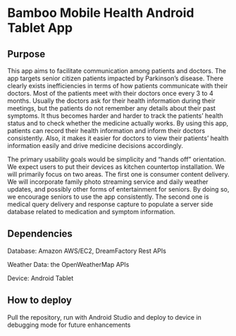 <h1>Bamboo Mobile Health Android Tablet App</h1>

<h2>Purpose</h2>
<p>
	This app aims to facilitate communication among patients and doctors. The app targets senior citizen patients impacted by Parkinson’s disease. There clearly exists inefficiencies in terms of how patients communicate with their doctors. Most of the patients meet with their doctors once every 3 to 4 months. Usually the doctors ask for their health information during their meetings, but the patients do not remember any details about their past symptoms. It thus becomes harder and harder to track the patients’ health status and to check whether the medicine actually works. By using this app, patients can record their health information and inform their doctors consistently. Also, it makes it easier for doctors to view their patients’ health information easily and drive medicine decisions accordingly.
</p>
<p>
	The primary usability goals would be simplicity and “hands off” orientation. We expect users to put their devices as kitchen countertop installation. We will primarily focus on two areas. The first one is consumer content delivery. We will incorporate family photo streaming service and daily weather updates, and possibly other forms of entertainment for seniors. By doing so, we encourage seniors to use the app consistently. The second one is medical query delivery and response capture to populate a server side database related to medication and symptom information.
</p>

<h2>Dependencies</h2>
<p>Database: Amazon AWS/EC2, DreamFactory Rest APIs</p>
<p>Weather Data: the OpenWeatherMap APIs</p>
<p>Device: Android Tablet</p>

<h2>How to deploy</h2>
Pull the repository, run with Android Studio and deploy to device in debugging mode for future enhancements
